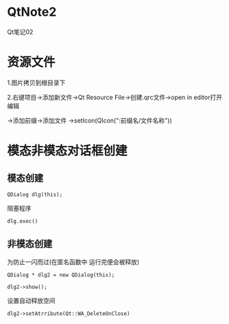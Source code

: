 # QtNote2
Qt笔记02
# 资源文件

1.图片拷贝到根目录下

2.右键项目->添加新文件->Qt Resource File->创建.qrc文件->open in editor打开编辑

->添加前缀->添加文件
->setIcon(QIcon(":前缀名/文件名称"))

# 模态非模态对话框创建

## 模态创建

`QDialog dlg(this);`

阻塞程序

`dlg.exec()`

## 非模态创建

为防止一闪而过(在匿名函数中 运行完便会被释放)

`QDialog * dlg2 = new QDialog(this);`

`dlg2->show();`

设置自动释放空间

`dlg2->setAtrribute(Qt::WA_DeleteOnClose)`
